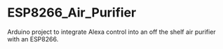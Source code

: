 # ESP8266_Air_Purifier
Arduino project to integrate Alexa control into an off the shelf air purifier with an ESP8266.
